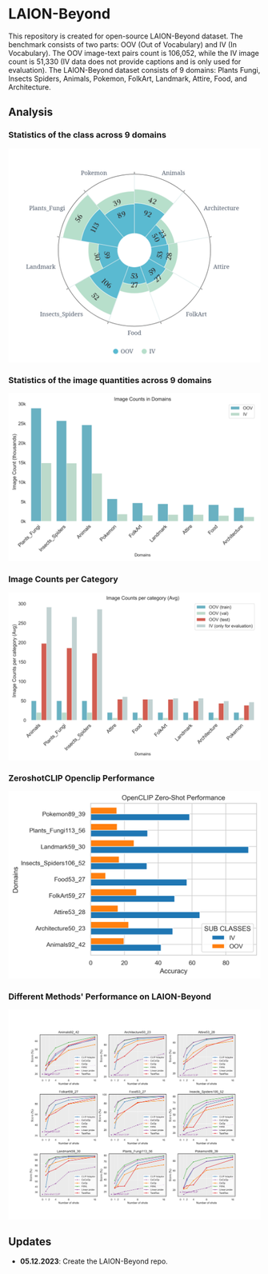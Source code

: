 # LAION-Beyond

This repository is created for open-source LAION-Beyond dataset. The benchmark consists of two parts: OOV (Out of Vocabulary) and IV (In Vocabulary). The OOV image-text pairs count is 106,052, while the IV image count is 51,330 (IV data does not provide captions and is only used for evaluation).
The LAION-Beyond dataset consists of 9 domains: Plants Fungi, Insects Spiders, Animals, Pokemon, FolkArt, Landmark, Attire, Food, and Architecture.


## Analysis

### Statistics of the class across 9 domains
![Statistics of the class across 9 domains](https://github.com/M-HuangX/LAION-Beyond/blob/master/assets/LAION_Beyond_class_distribution.png "LAION Beyond Class Distribution")

### Statistics of the image quantities across 9 domains
![Statistics of the image quantities across 9 domains](https://github.com/M-HuangX/LAION-Beyond/blob/master/assets/OOV_vs_IV_Image_Counts.png "OOV vs IV Image Counts")

### Image Counts per Category
![Image Counts per Category](https://github.com/M-HuangX/LAION-Beyond/blob/master/assets/Image_Counts_per_category.png "Image Counts per Category")

### ZeroshotCLIP Openclip Performance
![ZeroshotCLIP Openclip Performance](https://github.com/M-HuangX/LAION-Beyond/blob/master/assets/ZeroshotCLIP_openclip_performance_horizontal.png "ZeroshotCLIP Openclip Performance Horizontal")

### Different Methods' Performance on LAION-Beyond
![Different Methods' Performance on LAION-Beyond](https://github.com/M-HuangX/LAION-Beyond/blob/master/assets/Different_Methods'_performance_on_LAION-Beyond.png "Different Methods' Performance on LAION-Beyond")


## Updates

- **05.12.2023**: Create the LAION-Beyond repo. 

